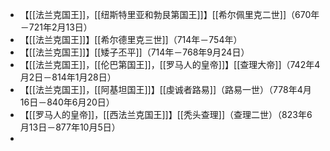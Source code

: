 - 【[[法兰克国王]]，[[纽斯特里亚和勃艮第国王]]】[[希尔佩里克二世]]（670年－721年2月13日）
- 【[[法兰克国王]]】[[希尔德里克三世]]（714年－754年）
- 【[[法兰克国王]]】[[矮子丕平]]（714年－768年9月24日）
- 【[[法兰克国王]]，[[伦巴第国王]]，[[罗马人的皇帝]]】[[查理大帝]]（742年4月2日－814年1月28日）
- 【[[法兰克国王]]，[[阿基坦国王]]】[[虔诚者路易]]（路易一世）（778年4月16日－840年6月20日）
- 【[[罗马人的皇帝]]，[[西法兰克国王]]】[[秃头查理]]（查理二世）（823年6月13日－877年10月5日）
-